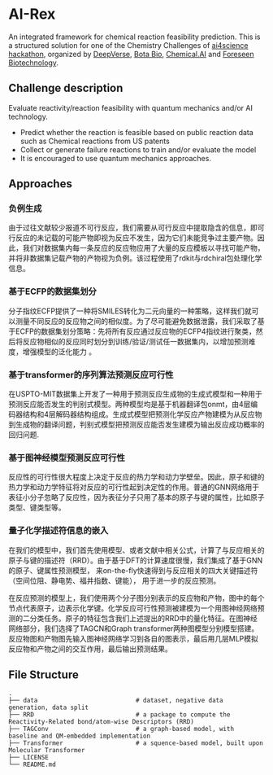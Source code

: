 # AI-Rex

An integrated framework for chemical reaction feasibility prediction. This is a structured solution for one of the Chemistry Challenges of [ai4science hackathon](https://ai4science.io/), organized by [DeepVerse](deepverse.tech/en/), [Bota Bio](www.bota.bio), [Chemical.AI](https://chemical.ai/) and [Foreseen Biotechnology](www.foreseepharma.com/en-us).

## Challenge description

Evaluate reactivity/reaction feasibility with quantum mechanics and/or AI technology.

- Predict whether the reaction is feasible based on public reaction data such as Chemical reactions from US patents
- Collect or generate failure reactions to train and/or evaluate the model
- It is encouraged to use quantum mechanics approaches.

## Approaches

### 负例生成

由于过往文献较少报道不可行反应，我们需要从可行反应中提取隐含的信息，即可行反应的未记载的可能产物即视为反应不发生，因为它们未能竞争过主要产物。因此，我们对数据集内每一条反应的反应物应用了大量的反应模板以寻找可能产物，并将非数据集记载产物的产物视为负例。该过程使用了rdkit与rdchiral包处理化学信息。

### 基于ECFP的数据集划分

分子指纹ECFP提供了一种将SMILES转化为二元向量的一种策略，这样我们就可以测量不同反应的反应物之间的相似度。为了尽可能避免数据泄露，我们采取了基于ECFP的数据集划分策略：先将所有反应通过反应物的ECFP4指纹进行聚类，然后将反应物相似的反应同时划分到训练/验证/测试任一数据集内，以增加预测难度，增强模型的泛化能力
。
### 基于transformer的序列算法预测反应可行性

在USPTO-MIT数据集上开发了一种用于预测反应生成物的生成式模型和一种用于预测反应能否发生的判别式模型。两种模型均是基于机器翻译包onmt，由4层编码器结构和4层解码器结构组成。生成式模型把预测化学反应产物建模为从反应物到生成物的翻译问题，判别式模型把预测反应能否发生建模为输出反应成功概率的回归问题.

### 基于图神经模型预测反应可行性

反应性的可行性很大程度上决定于反应的热力学和动力学壁垒。因此，原子和键的热力学和动力学特征将对反应的可行性起到决定性的作用。普通的GNN网络用于表征小分子忽略了反应性，因为表征分子只用了基本的原子与键的属性，比如原子类型、键类型等。

### 量子化学描述符信息的嵌入

在我们的模型中，我们首先使用模型、或者文献中相关公式，计算了与反应相关的原子与键的描述符（RRD）。由于基于DFT的计算速度很慢，我们集成了基于GNN的原子、键属性预测模型， 来on-the-fly快速得到与反应相关的四大关键描述符（空间位阻、静电势、福井指数、键能）， 用于进一步的反应预测。

在反应预测的模型上，我们使用两个分子图分别表示的反应物和产物，图中的每个节点代表原子，边表示化学键。化学反应可行性预测被建模为一个用图神经网络预测的二分类任务。原子的特征包含我们上述提出的RRD中的量化特征。在图神经网络部分，我们选择了TAGCN和Graph transformer两种图模型分别模型搭建。反应物图和产物图先输入图神经网络学习到各自的图表示，最后用几层MLP模拟反应物和产物之间的交互作用，最后输出预测结果。

## File Structure

    .
    ├── data                           # dataset, negative data generation, data split
    ├── RRD                            # a package to compute the Reactivity-Related bond/atom-wise Descriptors (RRD)
    ├── TAGConv                        # a graph-based model, with baseline and QM-embedded implementation
    ├── Transformer                    # a squence-based model, built upon Molecular Transformer
    ├── LICENSE
    └── README.md

